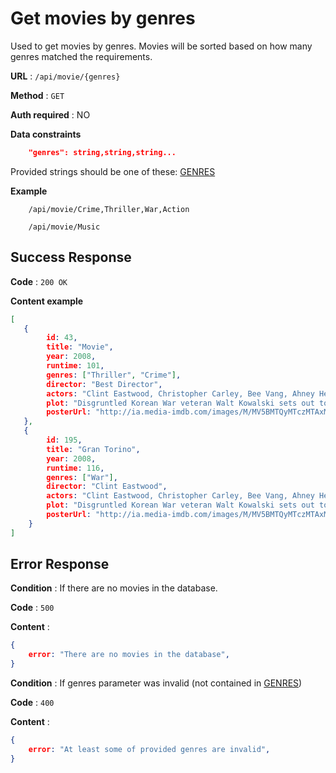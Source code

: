 # Get movies by genres
Used to get movies by genres. Movies will be sorted based on how many genres matched the requirements.

**URL** : `/api/movie/{genres}`

**Method** : `GET`

**Auth required** : NO

**Data constraints**

```json
    "genres": string,string,string...
```  
Provided strings should be one of these: [GENRES](Genres.md)

**Example**

```
	/api/movie/Crime,Thriller,War,Action
	
	/api/movie/Music
```  

## Success Response

**Code** : `200 OK`

**Content example**

```json 
[  
   {    
	    id: 43,   
	    title: "Movie",  
	    year: 2008,   
	    runtime: 101,    
	    genres: ["Thriller", "Crime"],   
	    director: "Best Director",   
	    actors: "Clint Eastwood, Christopher Carley, Bee Vang, Ahney Her",      
	    plot: "Disgruntled Korean War veteran Walt Kowalski sets out to reform his neighbor, a Hmong teenager who tried to steal Kowalski's prized possession: a 1972 Gran Torino.",      
	    posterUrl: "http://ia.media-imdb.com/images/M/MV5BMTQyMTczMTAxMl5BMl5BanBnXkFtZTcwOTc1ODE0Mg@@._V1_SX300.jpg"   
   },   
   {    
	    id: 195,   
	    title: "Gran Torino",  
	    year: 2008,
	    runtime: 116,    
	    genres: ["War"],   
	    director: "Clint Eastwood",   
	    actors: "Clint Eastwood, Christopher Carley, Bee Vang, Ahney Her",      
	    plot: "Disgruntled Korean War veteran Walt Kowalski sets out to reform his neighbor, a Hmong teenager who tried to steal Kowalski's prized possession: a 1972 Gran Torino.",      
	    posterUrl: "http://ia.media-imdb.com/images/M/MV5BMTQyMTczMTAxMl5BMl5BanBnXkFtZTcwOTc1ODE0Mg@@._V1_SX300.jpg"   
	}
]  
```

## Error Response

**Condition** : If there are no movies in the database.

**Code** : `500`

**Content** :

```json  
{    
	error: "There are no movies in the database", 
}  
```

**Condition** : If genres parameter was invalid (not contained in [GENRES](Genres.md))

**Code** : `400`

**Content** :

```json  
{    
	error: "At least some of provided genres are invalid", 
}  
```
